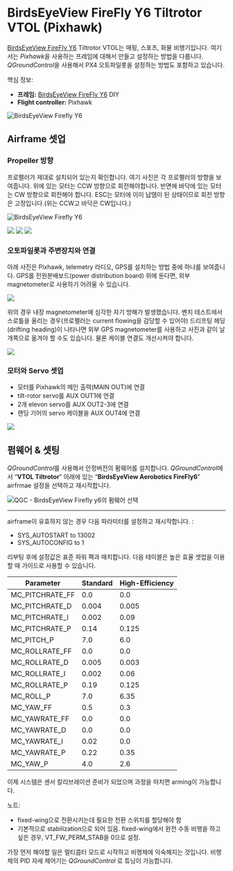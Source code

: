 # BirdsEyeView FireFly Y6 Tiltrotor VTOL (Pixhawk)

[BirdsEyeView FireFly Y6](https://www.birdseyeview.aero/products/firefly6-diy-25) Tiltrotor VTOL는 매핑, 스포츠, 화물 비행기입니다. 여기서는 *Pixhawk*을 사용하는 프레임에 대해서 만들고 설정하는 방법을 다룹니다. *QGroundControl*을 사용해서 PX4 오토파일롯을 설정하는 방법도 포함하고 있습니다.

핵심 정보:

- **프레임:** [BirdsEyeView FireFly Y6](https://www.birdseyeview.aero/products/firefly6-diy-25) DIY
- **Flight controller:** Pixhawk

![BirdsEyeView Firefly Y6](../../images/birdseyeview_firefly_y6_vtol_props.jpg)

## Airframe 셋업

### Propeller 방향

프로펠러가 제대로 설치되어 있는지 확인합니다. 여기 사진은 각 프로펠러의 방향을 보여줍니다. 위에 있는 모터는 CCW 방향으로 회전해야합니다. 반면에 바닥에 있는 모터는 CW 방향으로 회전해야 합니다. ESC는 모터에 이미 납땜이 된 상태이므로 회전 방향은 고정입니다.(위는 CCW고 바닥은 CW입니다.)

![BirdsEyeView Firefly Y6](../../images/birdseyeview_firefly_y6_vtol_props.jpg)

![](../../images/birdseyeview_firefly_y6_vtol_props_1.jpg)
![](../../images/birdseyeview_firefly_y6_vtol_props_2.jpg)
![](../../images/birdseyeview_firefly_y6_vtol_props_3.jpg)

### 오토파일롯과 주변장치와 연결

아래 사진은 Pixhawk, telemetry 라디오, GPS를 설치하는 방법 중에 하나를 보여줍니다. GPS를 전원분배보드(power distribution board) 위에 둔다면, 외부 magnetometer로 사용하기 어려울 수 있습니다.

![](../../images/birdseyeview_firefly_y6_vtol_firefly_internals.jpg)

위의 경우 내장 magnetometer에 심각한 자기 방해가 발생했습니다. 벤치 테스트에서 스로틀을 올리는 경우(프로펠러는 current flowing을 감당할 수 있어야) 드리프팅 헤딩(drifting heading)이 나타나면 외부 GPS magnetometer를 사용하고 사진과 같이 날개쪽으로 옮겨야 할 수도 있습니다. 물론 케이블 연결도 개선시켜야 합니다.

![](../../images/birdseyeview_firefly_y6_vtol_firefly_ext_mag.jpg)

### 모터와 Servo 셋업

- 모터를 Pixhawk의 메인 출력(MAIN OUT)에 연결
- tilt-rotor servo를 AUX OUT1에 연결
- 2개 elevon servo를 AUX OUT2-3에 연결
- 랜딩 기어의 servo 케이블을 AUX OUT4에 연결

![](../../images/birdseyeview_firefly_y6_vtol_firefly_motor_connections.jpg)

## 펌웨어 & 셋팅


*QGroundControl*를 사용해서 안정버전의 펌웨어를 설치합니다. *QGroundControl*에서 “**VTOL Tiltrotor**” 아래에 있는 “**BirdsEyeView Aerobotics FireFly6**” airfrmae 설정을 선택하고 재시작합니다.

![QGC - BirdsEyeView Firefly y6의 펌웨어 선택](../../images/qgc_firmware_tiltrotor_firefly_y6.png)

----

airframe이 유효하지 않는 경우 다음 파라미터를 설정하고 재시작합니다. :

-   SYS\_AUTOSTART to 13002
-   SYS\_AUTOCONFIG to 1

리부팅 후에 설정값은 표준 파워 팩과 매치합니다. 다음 테이블은 높은 효율 셋업을 이용할 때 가이드로 사용할 수 있습니다.


Parameter | Standard | High-Efficiency
--- | --- | ---
MC_PITCHRATE_FF | 0.0 | 0.0
MC_PITCHRATE_D | 0.004 | 0.005
MC_PITCHRATE_I | 0.002 | 0.09
MC_PITCHRATE_P | 0.14 | 0.125
MC_PITCH_P | 7.0 | 6.0
MC_ROLLRATE_FF | 0.0 | 0.0
MC_ROLLRATE_D | 0.005 | 0.003
MC_ROLLRATE_I | 0.002 | 0.06
MC_ROLLRATE_P | 0.19 | 0.125
MC_ROLL_P | 7.0 | 6.35
MC_YAW_FF | 0.5 | 0.3
MC_YAWRATE_FF | 0.0 | 0.0
MC_YAWRATE_D | 0.0 | 0.0
MC_YAWRATE_I | 0.02 | 0.0
MC_YAWRATE_P | 0.22 | 0.35
MC_YAW_P | 4.0 | 2.6


이제 시스템은 센서 칼리브레이션 준비가 되었으며 과정을 마치면 arming이 가능합니다.

노트:

-   fixed-wing으로 전환시키는데 필요한 전환 스위치를 할당해야 함
-   기본적으로 stabilization으로 되어 있음. fixed-wing에서 완전 수동 비행을 하고 싶은 경우, VT\_FW\_PERM\_STAB을 0으로 설정.

가장 먼저 해야할 일은 멀티콥터 모드로 시작하고 비행체에 익숙해지는 것입니다. 비행체의 PID 자세 제어기는 *QGroundControl* 로 튜닝이 가능합니다.

